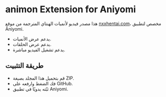 # animon Extension for Aniyomi

هذا مصدر فيديو لأنميات الهنتاي المترجمة من موقع [nxxhentai.com](https://nxxhentai.com)، مخصص لتطبيق Aniyomi.

- يدعم عرض الأنميات.
- يدعم عرض الحلقات.
- يدعم تشغيل الفيديو مباشرة.

## طريقة التثبيت
- قم بتحميل هذا المجلد بصيغة ZIP.
- فك الضغط وارفعه على GitHub.
- ثبّته يدويًا في تطبيق Aniyomi.

